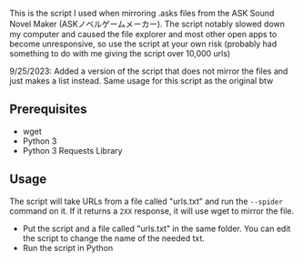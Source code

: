 This is the script I used when mirroring .asks files from the ASK Sound Novel Maker (ASKノベルゲームメーカー). The script notably slowed down my computer and caused the file explorer and most other open apps to become unresponsive, so use the script at your own risk (probably had something to do with me giving the script over 10,000 urls)

9/25/2023: Added a version of the script that does not mirror the files and just makes a list instead. Same usage for this script as the original btw

## Prerequisites
* wget
* Python 3
* Python 3 Requests Library

## Usage
The script will take URLs from a file called "urls.txt" and run the ``--spider`` command on it. If it returns a ``2XX`` response, it will use wget to mirror the file.
* Put the script and a file called "urls.txt" in the same folder. You can edit the script to change the name of the needed txt.
* Run the script in Python
